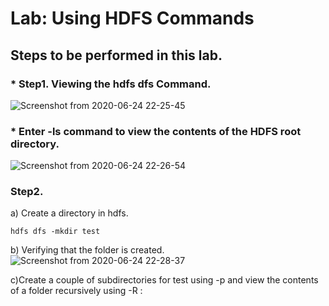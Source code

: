 # Lab: Using HDFS Commands
## Steps to be performed in this lab.

### * Step1. Viewing the hdfs dfs Command.
![Screenshot from 2020-06-24 22-25-45](https://user-images.githubusercontent.com/64689497/85608752-00415f80-b673-11ea-9071-b401d62d44b8.png)




### * Enter -ls command to view the contents of the HDFS root directory.
![Screenshot from 2020-06-24 22-26-54](https://user-images.githubusercontent.com/64689497/85609087-59a98e80-b673-11ea-8035-df604552b63e.png)

### Step2. 
a) Create a directory in hdfs.

    hdfs dfs -mkdir test
   
b) Verifying that the folder is created.
![Screenshot from 2020-06-24 22-28-37](https://user-images.githubusercontent.com/64689497/85610187-667ab200-b674-11ea-8ca3-8b10508de721.png)

c)Create a couple of subdirectories for test using -p and
view the contents of a folder recursively using -R :







